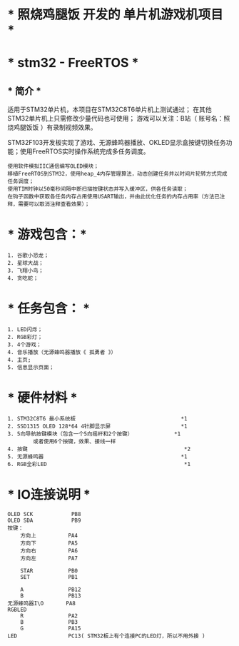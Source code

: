 <!--
 * @Author: Jchen
 * @Date: 2024-10-04 19:35:52
 * @LastEditors: Jchen
 * @LastEditTime: 2024-10-06 23:16:35
 * @Description: 
 * @FilePath: \FreeRTOS_Game_Console_HAL\redme.md
-->
#       * 照烧鸡腿饭 开发的 单片机游戏机项目 *
#       * stm32 - FreeRTOS *
##      * 简介 *

适用于STM32单片机，本项目在STM32C8T6单片机上测试通过；
在其他STM32单片机上只需修改少量代码也可使用；
游戏可以关注：B站（ 账号名：照烧鸡腿饭饭 ）有录制视频效果。

STM32F103开发板实现了游戏、无源蜂鸣器播放、OKLED显示盒按键切换任务功能；使用FreeRTOS实时操作系统完成多任务调度。

    使用软件模拟IIC通信编写OLED模块；
    移植FreeRTOS到STM32，使用heap_4内存管理算法，动态创建任务并以时间片轮转方式完成任务调度；
    使用TIM时钟以50毫秒间隔中断扫描按键状态并写入缓冲区，供各任务读取；
    在钩子函数中获取各任务内存占用使用USART输出，并由此优化任务的内存占用率（方法已注释，需要可以取消注释查看效果）；

# * 游戏包含：*
    1. 谷歌小恐龙；
    2. 星球大战；
    3. 飞翔小鸟；
    4. 贪吃蛇；

#  * 任务包含： *
    1. LED闪烁；
    2. RGB彩灯；
    3. 4个游戏；
    4. 音乐播放（无源蜂鸣器播放《 孤勇者 》）
    4. 主页;
    5. 信息显示页面；

# * 硬件材料 *
    1. STM32C8T6 最小系统板                                 *1
    2. SSD1315 OLED 128*64 4针脚显示屏                      *1
    3. 5向导航按键模块（包含一个5向摇杆和2个按键）             *1
            或者使用6个按键，效果、接线一样
    4. 按键                                                 *2
    5. 无源蜂鸣器                                           *1
    6. RGB全彩LED                                           *1

# * IO连接说明 *
    OLED SCK            PB8
    OLED SDA            PB9
    按键：
        方向上          PA4
        方向下          PA5
        方向右          PA6
        方向左          PA7

        STAR           PB0
        SET            PB1

        A              PB12
        B              PB13
    无源蜂鸣器I\O       PA8
    RGBLED
        R              PA2
        B              PB3
        G              PA15
    LED                PC13( STM32板上有个连接PC的LED灯，所以不用外接 )


        
    
        
    
